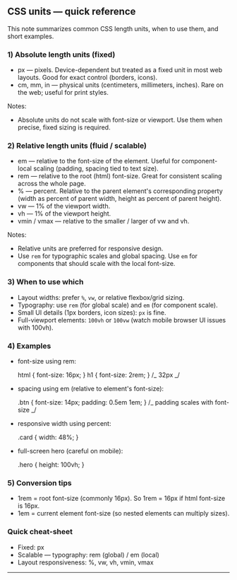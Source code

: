 ## CSS units — quick reference

This note summarizes common CSS length units, when to use them, and short examples.

### 1) Absolute length units (fixed)

- px — pixels. Device-dependent but treated as a fixed unit in most web layouts. Good for exact control (borders, icons).
- cm, mm, in — physical units (centimeters, millimeters, inches). Rare on the web; useful for print styles.

Notes:

- Absolute units do not scale with font-size or viewport. Use them when precise, fixed sizing is required.

### 2) Relative length units (fluid / scalable)

- em — relative to the font-size of the element. Useful for component-local scaling (padding, spacing tied to text size).
- rem — relative to the root (html) font-size. Great for consistent scaling across the whole page.
- % — percent. Relative to the parent element's corresponding property (width as percent of parent width, height as percent of parent height).
- vw — 1% of the viewport width.
- vh — 1% of the viewport height.
- vmin / vmax — relative to the smaller / larger of vw and vh.

Notes:

- Relative units are preferred for responsive design.
- Use `rem` for typographic scales and global spacing. Use `em` for components that should scale with the local font-size.

### 3) When to use which

- Layout widths: prefer `%`, `vw`, or relative flexbox/grid sizing.
- Typography: use `rem` (for global scale) and `em` (for component scale).
- Small UI details (1px borders, icon sizes): `px` is fine.
- Full-viewport elements: `100vh` or `100vw` (watch mobile browser UI issues with 100vh).

### 4) Examples

- font-size using rem:

  html { font-size: 16px; }
  h1 { font-size: 2rem; } /_ 32px _/

- spacing using em (relative to element's font-size):

  .btn { font-size: 14px; padding: 0.5em 1em; } /_ padding scales with font-size _/

- responsive width using percent:

  .card { width: 48%; }

- full-screen hero (careful on mobile):

  .hero { height: 100vh; }

### 5) Conversion tips

- 1rem = root font-size (commonly 16px). So 1rem = 16px if html font-size is 16px.
- 1em = current element font-size (so nested elements can multiply sizes).

### Quick cheat-sheet

- Fixed: px
- Scalable — typography: rem (global) / em (local)
- Layout responsiveness: %, vw, vh, vmin, vmax

---

